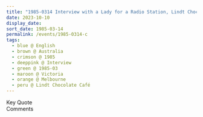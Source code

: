 ```yaml
---
title: "1985-0314 Interview with a Lady for a Radio Station, Lindt Chocolate Café, Collins St, Melbourne, Victoria, Australia"
date: 2023-10-10
display_date: 
sort_date: 1985-03-14
permalink: /events/1985-0314-c
tags:
  - blue @ English
  - brown @ Australia
  - crimson @ 1985
  - deeppink @ Interview
  - green @ 1985-03
  - maroon @ Victoria
  - orange @ Melbourne
  - peru @ Lindt Chocolate Café
---
```


<wave-list>
  <list-title color="green" width="75">Key Quote</list-title>
  <list-item color="BlanchedAlmond"  width="200"></list-item>
  <list-item color="Lavender"></list-item>
  <list-item color="BlanchedAlmond"></list-item>
</wave-list>

<br>

<wave-list>
  <list-title color="green" width="75">Comments</list-title>
  <list-item color="BlanchedAlmond"  width="200"></list-item>
  <list-item color="Lavender"></list-item>
  <list-item color="BlanchedAlmond"></list-item>
</wave-list>